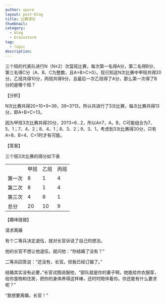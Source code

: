```yaml
---
author: upare
layout: post-blog
title: 比赛得分
thumbnail:
category:
  - blog
  - brainstorm
tag:
  - logic
description: 
---
```

三个班的代表队进行N（N≥2）次篮班比赛，每次第一名得A分，第二名得B分，第三名得C分（A、B、C为整数，且A&gt;B&gt;C&gt;0）。现已知这N次比赛中甲班共得20分，乙班共得10分，丙班共得9分，且最后一次乙班得了A分，那么第一次得了B分的是哪个班？

【分析】

N次比赛共得20+10+9=39，39=3?13，所以共进行了3次比赛，每次比赛共得13分，即A+B+C=13。

因为甲班3次比赛共得20分，20?3=6…2，所以A≥7，A，B，C可能组合为7、5、1；7、4、2；8、4、1；8、3、2；9、3、1，考虑到3次比赛得20分，只有A=8、B=4、C=1时才有可能。

【答案】

三个班3次比赛的得分如下表

<table><tr><td></td><td>甲班</td><td>乙班</td><td>丙班</td></tr><tr><td>第一次</td><td>8</td><td>1</td><td>4</td></tr><tr><td>第二次</td><td>8</td><td>1</td><td>4</td></tr><tr><td>第三次</td><td>4</td><td>8</td><td>1</td></tr><tr><td>总分</td><td>20</td><td>10</td><td>9</td></tr></table>

【趣味链接】

请求离婚

有个二等兵决定退伍，就对长官诉说了自己的想法。

他的长官不想让他退伍，就问他：“你结婚了没有？”

二等兵回答说：“还没有，长官。但我已经订婚了。”

结婚其实没有必要，”长官试图说服他，“部队就是你的妻子啊，她能给你衣服穿，给你食物和住房，把你的身体养得这样棒，还时时陪伴着你。你还能有什么要求呢？”

“我想要离婚，长官！”